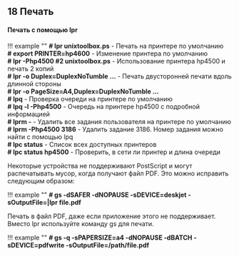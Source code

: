 ## 18 Печать

#### Печать с помощью lpr

!!! example ""
    **# lpr unixtoolbox.ps**                   - Печать на принтере по умолчанию  
    **# export PRINTER=hp4600**                - Изменение принтера по умолчанию  
    **# lpr -Php4500 #2 unixtoolbox.ps**       - Использование принтера hp4500 и печать 2 копий  
    **# lpr -o Duplex=DuplexNoTumble ...**     - Печать двусторонней печати вдоль длинной стороны  
    **# lpr -o PageSize=A4,Duplex=DuplexNoTumble ...**  
    **# lpq**                                  - Проверка очереди на принтере по умолчанию  
    **# lpq -l -Php4500**                      - Очередь на принтере hp4500 с подробной информацией  
    **# lprm -**                               - Удалить все задания пользователя на принтере по умолчанию  
    **# lprm -Php4500 3186**                   - Удалить задание 3186. Номер задания можно найти с помощью lpq  
    **# lpc status**                           - Список всех доступных принтеров  
    **# lpc status hp4500**                    - Проверить, в сети ли принтер и длина очереди  

Некоторые устройства не поддерживают PostScript и могут распечатывать мусор, когда получают файл PDF. Это можно исправить следующим образом:

!!! example ""
    **# gs -dSAFER -dNOPAUSE -sDEVICE=deskjet -sOutputFile=\|lpr file.pdf**

Печать в файл PDF, даже если приложение этого не поддерживает. Вместо lpr используйте команду gs для печати.

!!! example ""
    **# gs -q -sPAPERSIZE=a4 -dNOPAUSE -dBATCH -sDEVICE=pdfwrite -sOutputFile=/path/file.pdf**
